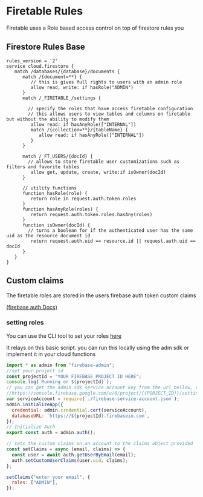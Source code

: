 # Firetable Rules

Firetable uses a Role based access control on top of firestore rules you

## Firestore Rules Base

```
rules_version = '2'
service cloud.firestore {
   match /databases/{database}/documents {
      match /{document=**} {
         // this is gives full rights to users with an admin role
         allow read, write: if hasRole("ADMIN")
      }
      match /_FIRETABLE_/settings {

        // specify the roles that have access firetable configuration
        // this allows users to view tables and columns on firetable but without the ability to modify them
         allow read: if hasAnyRole(["INTERNAL"])
         match /{collection=**}/{tableName} {
            allow read: if hasAnyRole(["INTERNAL"])
         }
      }

      match /_FT_USERS/{docId} {
        // allows to store firetable user customizations such as filters and favorite tables
         allow get, update, create, write:if isOwner(docId)
      }

      // utility functions
      function hasRole(role) {
         return role in request.auth.token.roles
      }
      function hasAnyRole(roles) {
         return request.auth.token.roles.hasAny(roles)
      }
      function isOwner(docId) {
        // turns a boolean for if the authenticated user has the same uid as the resource document id
         return request.auth.uid == resource.id || request.auth.uid == docId
      }
   }
}

```

## Custom claims

The firetable roles are stored in the users firebase auth token custom claims

[(firebase auth Docs)](https://firebase.google.com/docs/auth/admin/custom-claims)

### setting roles

You can use the CLI tool to set your roles
[here](https://github.com/AntlerVC/firetable/blob/master/cli/README.md#Setting-user-Roles)

It relays on this basic script. you can run this locally using the adm sdk or
implement it in your cloud functions

```js
import * as admin from "firebase-admin";
//set your project id
const projectId = "YOUR FIREBASE PROJECT ID HERE";
console.log(`Running on ${projectId}`);
// you can get the admin sdk service account key from the url bellow, remember to add your project Id
//https://console.firebase.google.com/u/0/project/{{PORJECT_ID}}/settings/serviceaccounts/adminsdk
var serviceAccount = require(`./firebase-service-account.json`);
admin.initializeApp({
  credential: admin.credential.cert(serviceAccount),
  databaseURL: `https://${projectId}.firebaseio.com`,
});
// Initialize Auth
export const auth = admin.auth();

// sets the custom claims on an account to the claims object provided
const setClaims = async (email, claims) => {
  const user = await auth.getUserByEmail(email);
  auth.setCustomUserClaims(user.uid, claims);
};

setClaims("enter your email", {
  roles: ["ADMIN"],
});
```
